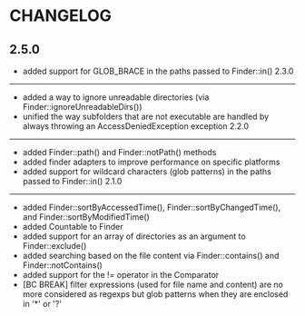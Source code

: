 CHANGELOG
=========
2.5.0
-----
 * added support for GLOB_BRACE in the paths passed to Finder::in()
2.3.0
-----
 * added a way to ignore unreadable directories (via Finder::ignoreUnreadableDirs())
 * unified the way subfolders that are not executable are handled by always throwing an AccessDeniedException exception
2.2.0
-----
 * added Finder::path() and Finder::notPath() methods
 * added finder adapters to improve performance on specific platforms
 * added support for wildcard characters (glob patterns) in the paths passed
   to Finder::in()
2.1.0
-----
 * added Finder::sortByAccessedTime(), Finder::sortByChangedTime(), and
   Finder::sortByModifiedTime()
 * added Countable to Finder
 * added support for an array of directories as an argument to
   Finder::exclude()
 * added searching based on the file content via Finder::contains() and
   Finder::notContains()
 * added support for the != operator in the Comparator
 * [BC BREAK] filter expressions (used for file name and content) are no more
   considered as regexps but glob patterns when they are enclosed in '*' or '?'
